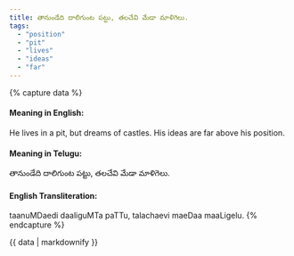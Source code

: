 ```yaml
---
title: తానుండేది దాలిగుంట పట్టు, తలచేవి మేడా మాళిగెలు.
tags:
  - "position"
  - "pit"
  - "lives"
  - "ideas"
  - "far"
---
```


{% capture data %}
#### Meaning in English:
He lives in a pit, but dreams of castles.
His ideas are far above his position.

#### Meaning in Telugu:
తానుండేది దాలిగుంట పట్టు, తలచేవి మేడా మాళిగెలు.

#### English Transliteration:
taanuMDaedi daaliguMTa paTTu, talachaevi maeDaa maaLigelu.
{% endcapture %}

<div class="notice">{{ data | markdownify }}</div>

